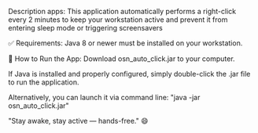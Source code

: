 Description apps: This application automatically performs a right-click every 2 minutes to keep your workstation active and prevent it from entering sleep mode or triggering screensavers

✅ Requirements:
Java 8 or newer must be installed on your workstation.

🚀 How to Run the App:
Download osn_auto_click.jar to your computer.

If Java is installed and properly configured, simply double-click the .jar file to run the application.

Alternatively, you can launch it via command line: "java -jar osn_auto_click.jar"

"Stay awake, stay active — hands-free." 😄
